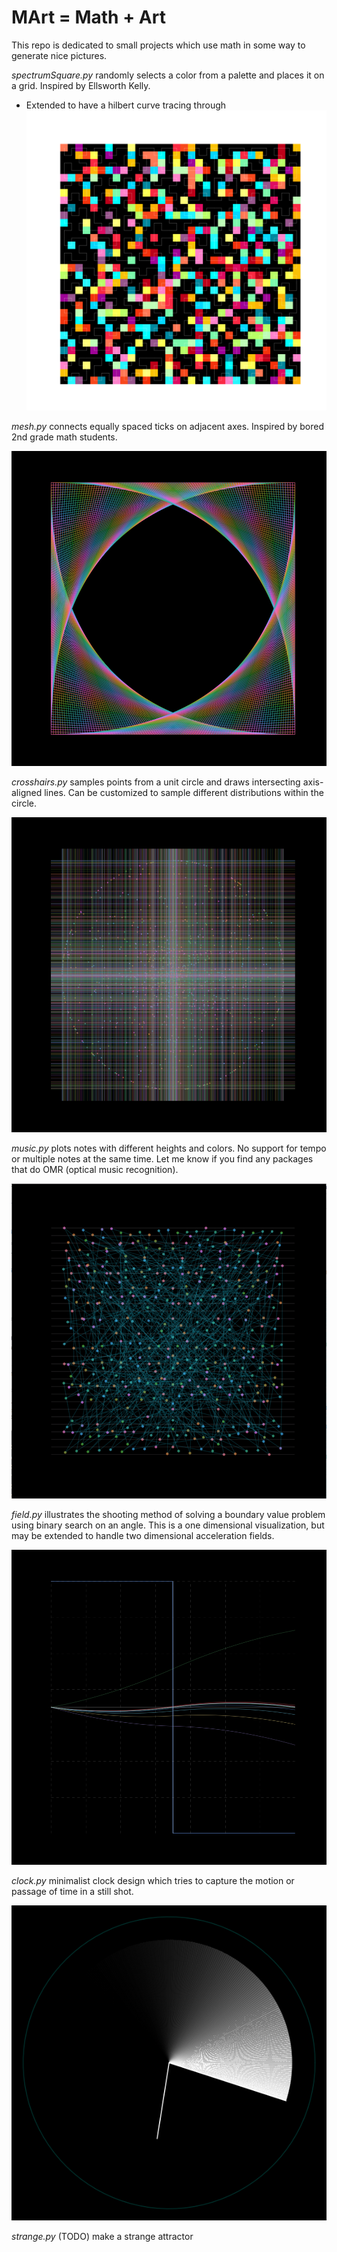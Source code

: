 # MArt = Math + Art

This repo is dedicated to small projects which use math in some way to generate nice pictures.

_spectrumSquare.py_ randomly selects a color from a palette and places it on a grid. Inspired by Ellsworth Kelly.

- Extended to have a hilbert curve tracing through
![Hilbert Spectrum](images/spectrum_hilbert.png)

_mesh.py_ connects equally spaced ticks on adjacent axes. Inspired by bored 2nd grade math students.

![4 corners](images/mesh_4_corners_bg.png)

_crosshairs.py_ samples points from a unit circle and draws intersecting axis-aligned lines. Can be customized to sample different distributions within the circle.

![Gaussian Crosshairs](images/CH_gaussian_clipping.png)

_music.py_ plots notes with different heights and colors. No support for tempo or multiple notes at the same time. Let me know if you find any packages that do OMR (optical music recognition).

![Random Music](images/music_random3.png)

_field.py_ illustrates the shooting method of solving a boundary value problem using binary search on an angle. This is a one dimensional visualization, but may be extended to handle two dimensional acceleration fields.

![Reverse Heaviside Field](images/field_reverse_heaviside.png)

_clock.py_ minimalist clock design which tries to capture the motion or passage of time in a still shot.

![Clock](images/clock_teal.png)

_strange.py_ (TODO) make a strange attractor
